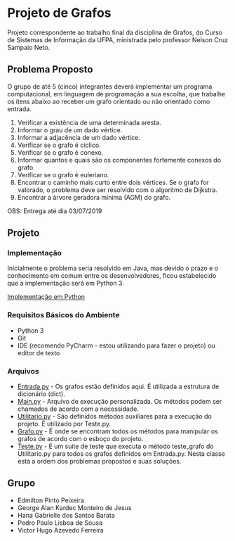# Projeto de Grafos
Projeto correspondente ao trabalho final da disciplina de Grafos, do Curso de Sistemas de Informação da UFPA, ministrada pelo professor Nelson Cruz Sampaio Neto.
## Problema Proposto
O grupo de até 5 (cinco) integrantes deverá implementar um programa computacional, em linguagem de programação a sua escolha, que trabalhe os itens abaixo ao receber um grafo orientado ou não orientado como entrada.
<ol>
    <li> Verificar a existência de uma determinada aresta.</li>
    <li> Informar o grau de um dado vértice.</li>
    <li> Informar a adjacência de um dado vértice.</li>
    <li> Verificar se o grafo é cíclico.</li>
    <li> Verificar se o grafo é conexo.</li>
    <li> Informar quantos e quais são os componentes fortemente conexos do grafo.</li>
    <li> Verificar se o grafo é euleriano.</li>
    <li> Encontrar o caminho mais curto entre dois vértices. Se o grafo for valorado, o problema deve ser resolvido com o algoritmo de Dijkstra.</li>
    <li> Encontrar a árvore geradora mínima (AGM) do grafo.</li>
</ol>

OBS: Entrega até dia 03/07/2019

## Projeto
### Implementação
Inicialmente o problema seria resolvido em Java, mas devido o prazo e
o conhecimento em comum entre os desenvolvedores, ficou estabelecido que
a implementação será em Python 3.

[Implementação em Python](https://gitlab.com/SousaPedro11/projeto-grafos/tree/master/pyhton)

### Requisitos Básicos do Ambiente
* Python 3
* Git
* IDE (recomendo PyCharm - estou utilizando para fazer o projeto) ou editor de texto

### Arquivos
* [Entrada.py](https://gitlab.com/SousaPedro11/projeto-grafos/blob/master/pyhton/Entrada.py) - Os grafos estão definidos aqui. É utilizada a estrutura de dicionário (dict).
* [Main.py](https://gitlab.com/SousaPedro11/projeto-grafos/blob/master/pyhton/Main.py) - Arquivo de execução personalizada. Os métodos podem ser chamados de acordo com a necessidade.
* [Utilitario.py](https://gitlab.com/SousaPedro11/projeto-grafos/blob/master/pyhton/Utilitario.py) - São definidos métodos auxiliares para a execução do projeto. É utilizado por Teste.py.
* [Grafo.py](https://gitlab.com/SousaPedro11/projeto-grafos/blob/master/pyhton/Grafo.py) - É onde se encontram todos os métodos para manipular os grafos de acordo com o esboço do projeto.
* [Teste.py](https://gitlab.com/SousaPedro11/projeto-grafos/blob/master/pyhton/Teste.py) - É um suite de teste que executa o método teste_grafo do Utilitario.py para todos os grafos 
definidos em Entrada.py. Nesta classe está a ordem dos problemas propostos e suas soluções.

## Grupo
* Edmilton Pinto Peixeira
* George Alan Kardec Monteiro de Jesus
* Hana Gabrielle dos Santos Barata
* Pedro Paulo Lisboa de Sousa
* Victor Hugo Azevedo Ferreira
